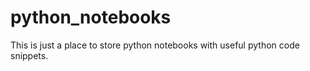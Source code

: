 # python_notebooks
This is just a place to store python notebooks with useful python code snippets. 
